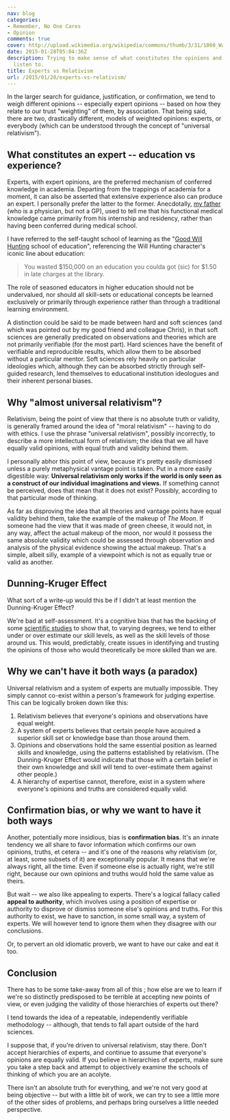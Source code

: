 ```yaml
---
nav: blog
categories:
- Remember, No One Cares
- Opinion
comments: true
cover: http://upload.wikimedia.org/wikipedia/commons/thumb/3/31/1860_Waage_anagoria.JPG/585px-1860_Waage_anagoria.JPG
date: 2015-01-28T05:04:36Z
description: Trying to make sense of what constitutes the opinions and expertise we
  listen to.
title: Experts vs Relativism
url: /2015/01/28/experts-vs-relativism/
---
```


In the larger search for guidance, justification, or confirmation, we tend to weigh different opinions -- especially expert opinions -- based on how they relate to our trust "weighting" of them, by association. That being said, there are two, drastically different, models of weighted opinions: experts, or everybody (which can be understood through the concept of "universal relativism").

<!--more-->

## What constitutes an expert -- education vs experience?

Experts, with expert opinions, are the preferred mechanism of conferred knowledge in academia. Departing from the trappings of academia for a moment, it can also be asserted that extensive experience also can produce an expert. I personally prefer the latter to the former. Anecdotally, [my father](http://redlinedoc.com/) (who is a physician, but not a GP), used to tell me that his functional medical knowledge came primarily from his internship and residency, rather than having been conferred during medical school.

I have referred to the self-taught school of learning as the "[Good Will Hunting](http://www.imdb.com/title/tt0119217/) school of education", referencing the Will Hunting character's iconic line about education:

> You wasted $150,000 on an education you coulda got (sic) for $1.50 in late charges at the library.

The role of seasoned educators in higher education should not be undervalued, nor should all skill-sets or educational concepts be learned exclusively or primarily through experience rather than through a traditional learning environment.

A distinction could be said to be made between hard and soft sciences (and which was pointed out by my good friend and colleague Chris), in that soft sciences are generally predicated on observations and theories which are not primarily verifiable (for the most part). Hard sciences have the benefit of verifiable and reproducible results, which allow them to be absorbed without a particular mentor. Soft sciences rely heavily on particular ideologies which, although they can be absorbed strictly through self-guided research, lend themselves to educational institution ideologues and their inherent personal biases.

## Why "almost universal relativism"?

Relativism, being the point of view that there is no absolute truth or validity, is generally framed around the idea of "moral relativism" -- having to do with ethics. I use the phrase "universal relativism", possibly incorrectly, to describe a more intellectual form of relativism; the idea that we all have equally valid opinions, with equal truth and validity behind them.

I personally abhor this point of view, because it's pretty easily dismissed unless a purely metaphysical vantage point is taken. Put in a more easily digestible way: **Universal relativism only works if the world is only seen as a construct of our individual imaginations and views.** If something cannot be perceived, does that mean that it does not exist? Possibly, according to that particular mode of thinking.

As far as disproving the idea that all theories and vantage points have equal validity behind them, take the example of the makeup of *The Moon*. If someone had the view that it was made of green cheese, it would not, in any way, affect the actual makeup of the moon, nor would it possess the same absolute validity which could be assessed through observation and analysis of the physical evidence showing the actual makeup. That's a simple, albeit silly, example of a viewpoint which is not as equally true or valid as another.

## Dunning-Kruger Effect

What sort of a write-up would this be if I didn't at least mention the Dunning-Kruger Effect?

We're bad at self-assessment. It's a cognitive bias that has the backing of some [scientific studies](http://psycnet.apa.org/index.cfm?fa=search.displayRecord&id=3282CD93-C8F8-1D4B-0757-5027602AE6AC&resultID=11&page=1&dbTab=pa&search=true) to show that, to varying degrees, we tend to either under or over estimate our skill levels, as well as the skill levels of those around us. This would, predictably, create issues in identifying and trusting the opinions of those who would theoretically be more skilled than we are.

## Why we can't have it both ways (a paradox)

Universal relativism and a system of experts are mutually impossible. They simply cannot co-exist within a person's framework for judging expertise. This can be logically broken down like this:

1. Relativism believes that everyone's opinions and observations have equal weight.
2. A system of experts believes that certain people have acquired a superior skill set or knowledge base than those around them.
3. Opinions and observations hold the same essential position as learned skills and knowledge, using the patterns established by relativism. (The Dunning-Kruger Effect would indicate that those with a certain belief in their own knowledge and skill will tend to over-estimate them against other people.)
4. A hierarchy of expertise cannot, therefore, exist in a system where everyone's opinions and truths are considered equally valid.

## Confirmation bias, or why we want to have it both ways

Another, potentially more insidious, bias is **confirmation bias**. It's an innate tendency we all share to favor information which confirms our own opinions, truths, et cetera -- and it's one of the reasons why relativism (or, at least, some subsets of it) are exceptionally popular. It means that we're always right, all the time. Even if someone else is actually right, we're still right, because our own opinions and truths would hold the same value as theirs.

But wait -- we also like appealing to experts. There's a logical fallacy called **appeal to authority**, which involves using a position of expertise or authority to disprove or dismiss someone else's opinions and truths. For this authority to exist, we have to sanction, in some small way, a system of experts. We will however tend to ignore them when they disagree with our conclusions.

Or, to pervert an old idiomatic proverb, we want to have our cake and eat it too.

## Conclusion

There has to be some take-away from all of this ; how else are we to learn if we're so distinctly predisposed to be terrible at accepting new points of view, or even judging the validity of those hierarchies of experts out there?

I tend towards the idea of a repeatable, independently verifiable methodology -- although, that tends to fall apart outside of the hard sciences.

I suppose that, if you're driven to universal relativism, stay there. Don't accept hierarchies of experts, and continue to assume that everyone's opinions are equally valid. If you believe in hierarchies of experts, make sure you take a step back and attempt to objectively examine the schools of thinking of which you are an acolyte.

There isn't an absolute truth for everything, and we're not very good at being objective -- but with a little bit of work, we can try to see a little more of the other sides of problems, and perhaps bring ourselves a little needed perspective.
